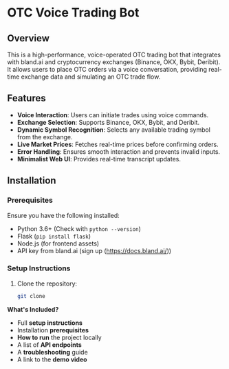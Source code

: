 # OTC Voice Trading Bot

## Overview
This is a high-performance, voice-operated OTC trading bot that integrates with bland.ai and cryptocurrency exchanges (Binance, OKX, Bybit, Deribit). It allows users to place OTC orders via a voice conversation, providing real-time exchange data and simulating an OTC trade flow.

## Features
- **Voice Interaction**: Users can initiate trades using voice commands.
- **Exchange Selection**: Supports Binance, OKX, Bybit, and Deribit.
- **Dynamic Symbol Recognition**: Selects any available trading symbol from the exchange.
- **Live Market Prices**: Fetches real-time prices before confirming orders.
- **Error Handling**: Ensures smooth interaction and prevents invalid inputs.
- **Minimalist Web UI**: Provides real-time transcript updates.


## Installation

### Prerequisites
Ensure you have the following installed:
- Python 3.6+ (Check with `python --version`)
- Flask (`pip install flask`)
- Node.js (for frontend assets)
- API key from bland.ai (sign up (https://docs.bland.ai/))

### Setup Instructions
1. Clone the repository:
   ```bash
   git clone 


**What's Included?**
- Full **setup instructions**
- Installation **prerequisites**
- **How to run** the project locally
- A list of **API endpoints**
- A **troubleshooting** guide
- A link to the **demo video**
 